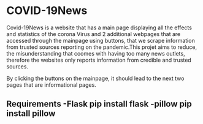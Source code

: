# COVID-19News
Covid-19News is a website that has a main page displaying all the effects and statistics of the corona Virus and 2 additional webpages that are accessed through the mainpage using buttons, that we scrape information from trusted sources reporting on the pandemic.This projet aims to reduce, the misunderstanding that coomes with having too many news outlets, therefore the websites only reports information from credible and trusted sources.

By clicking the buttons on the mainpage, it should lead to the next two pages that are informational pages. 

Requirements
-Flask 
   pip install flask
-pillow
  pip install pillow
-
